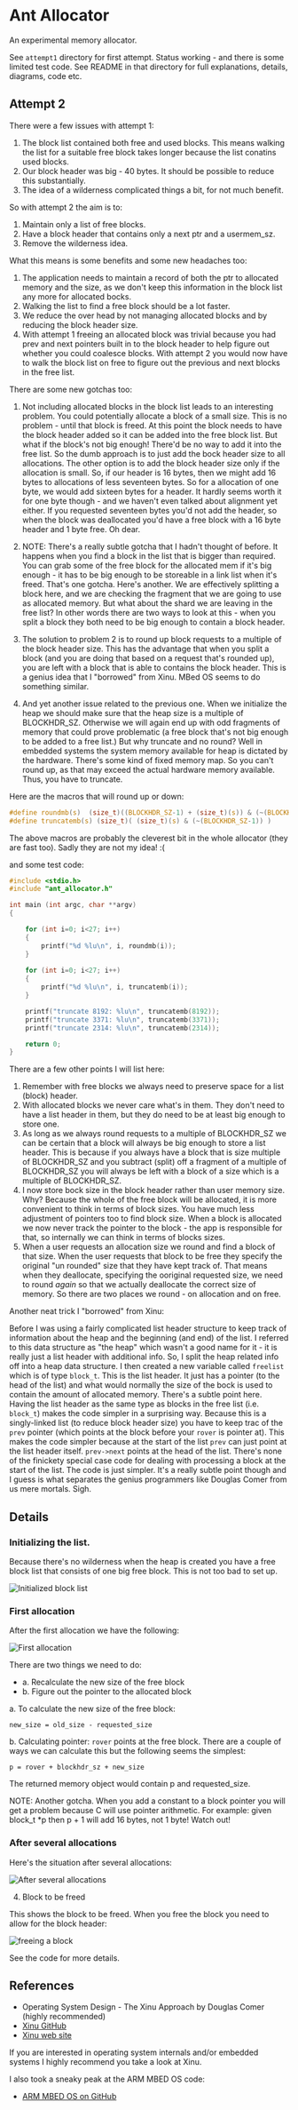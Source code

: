# Ant Allocator

An experimental memory allocator.

See `attempt1` directory for first attempt. Status working - and there
is some limited test code. See README in that directory for full
explanations, details, diagrams, code etc.

## Attempt 2

There were a few issues with attempt 1:

1. The block list contained both free and used blocks. This means walking the list
   for a suitable free block takes longer because the list conatins used blocks.
2. Our block header was big - 40 bytes. It should be possible to reduce this substantially. 
3. The idea of a wilderness complicated things a bit, for not much benefit.

So with attempt 2 the aim is to:

1. Maintain only a list of free blocks.
2. Have a block header that contains only a next ptr and a usermem_sz.
3. Remove the wilderness idea.

What this means is some benefits and some new headaches too:

1. The application needs to maintain a record of both the ptr to
   allocated memory and the size, as we don't keep this information in
   the block list any more for allocated bocks.
2. Walking the list to find a free block should be a lot faster.
3. We reduce the over head by not managing allocated blocks and by
   reducing the block header size.
4. With attempt 1 freeing an allocated block was trivial because you
   had prev and next pointers built in to the block header to help
   figure out whether you could coalesce blocks. With attempt 2 you
   would now have to walk the block list on free to figure out the
   previous and next blocks in the free list.
   
There are some new gotchas too:

1. Not including allocated blocks in the block list leads to an
   interesting problem. You could potentially allocate a block of a
   small size. This is no problem - until that block is freed. At this
   point the block needs to have the block header added so it can be
   added into the free block list. But what if the block's not big
   enough! There'd be no way to add it into the free list. So the dumb
   approach is to just add the bock header size to all
   allocations. The other option is to add the block header size only
   if the allocation is small. So, if our header is 16 bytes, then we
   might add 16 bytes to allocations of less seventeen bytes. So for a
   allocation of one byte, we would add sixteen bytes for a header. It
   hardly seems worth it for one byte though - and we haven't even
   talked about alignment yet either. If you requested seventeen bytes
   you'd not add the header, so when the block was deallocated you'd
   have a free block with a 16 byte header and 1 byte free. Oh dear.
  
2. NOTE: There's a really subtle gotcha that I hadn't thought of
   before. It happens when you find a block in the list that is bigger
   than required. You can grab some of the free block for the
   allocated mem if it's big enough - it has to be big enough to be
   storeable in a link list when it's freed. That's one gotcha. Here's
   another. We are effectively splitting a block here, and we are
   checking the fragment that we are going to use as allocated
   memory. But what about the shard we are leaving in the free list?
   In other words there are two ways to look at this - when you split
   a block they both need to be big enough to contain a block header.
   
3. The solution to problem 2 is to round up block requests to a
   multiple of the block header size. This has the advantage that when
   you split a block (and you are doing that based on a request that's
   rounded up), you are left with a block that is able to contains the
   block header. This is a genius idea that I "borrowed" from
   Xinu. MBed OS seems to do something similar.

4. And yet another issue related to the previous one. When we
   initialize the heap we should make sure that the heap size is a
   multiple of BLOCKHDR_SZ. Otherwise we will again end up with odd
   fragments of memory that could prove problematic (a free block
   that's not big enough to be added to a free list.) But why truncate
   and no round? Well in embedded systems the system memory available
   for heap is dictated by the hardware. There's some kind of fixed
   memory map. So you can't round up, as that may exceed the actual
   hardware memory available. Thus, you have to truncate.
   

Here are the macros that will round up or down:

``` C
#define roundmb(s)  (size_t)((BLOCKHDR_SZ-1) + (size_t)(s)) & (~(BLOCKHDR_SZ-1)) 
#define truncatemb(s) (size_t)( (size_t)(s) & (~(BLOCKHDR_SZ-1)) )
```

The above macros are probably the cleverest bit in the whole allocator
(they are fast too). Sadly they are not my idea! :(

and some test code:

``` C
#include <stdio.h>
#include "ant_allocator.h"

int main (int argc, char **argv)
{

    for (int i=0; i<27; i++)
    {
        printf("%d %lu\n", i, roundmb(i));
    }
    
    for (int i=0; i<27; i++)
    {
        printf("%d %lu\n", i, truncatemb(i));
    }

    printf("truncate 8192: %lu\n", truncatemb(8192));
    printf("truncate 3371: %lu\n", truncatemb(3371));
    printf("truncate 2314: %lu\n", truncatemb(2314));

    return 0;
}

```

There are a few other points I will list here:

1. Remember with free blocks we always need to preserve space for a
   list (block) header.
2. With allocated blocks we never care what's in them. They don't need
   to have a list header in them, but they do need to be at least big
   enough to store one.
3. As long as we always round requests to a multiple of BLOCKHDR_SZ we
   can be certain that a block will always be big enough to store a
   list header. This is because if you always have a block that is
   size multiple of BLOCKHDR_SZ and you subtract (split) off a
   fragment of a multiple of BLOCKHDR_SZ you will always be left with
   a block of a size which is a multiple of BLOCKHDR_SZ.
4. I now store bock size in the block header rather than user memory
   size. Why? Because the whole of the free block will be allocated,
   it is more convenient to think in terms of block sizes. You have
   much less adjustment of pointers too to find block size. When a
   block is allocated we now never track the pointer to the block -
   the app is responsible for that, so internally we can think in
   terms of blocks sizes.
5. When a user requests an allocation size we round and find a block
   of that size. When the user requests that block to be free they
   specify the original "un rounded" size that they have kept track
   of. That means when they deallocate, specifying the ooriginal
   requested size, we need to round *again* so that we actually
   deallocate the correct size of memory. So there are two places we
   round - on allocation and on free.
   
Another neat trick I "borrowed" from Xinu:

Before I was using a fairly complicated list header structure to keep
track of information about the heap and the beginning (and end) of the
list. I referred to this data structure as "the heap" which wasn't a
good name for it - it is really just a list header with additional
info. So, I split the heap related info off into a heap data
structure. I then created a new variable called `freelist` which is of
type `block_t`. This is the list header. It just has a pointer (to the
head of the list) and what would normally the size of the bock is used
to contain the amount of allocated memory. There's a subtle point
here. Having the list header as the same type as blocks in the free
list (i.e. `block_t`) makes the code simpler in a surprising
way. Because this is a singly-linked list (to reduce block header
size) you have to keep trac of the `prev` pointer (which points at the
block before your `rover` is pointer at). This makes the code simpler
because at the start of the list `prev` can just point at the list
header itself. `prev->next` points at the head of the list. There's
none of the finickety special case code for dealing with processing a
block at the start of the list. The code is just simpler. It's a
really subtle point though and I guess is what separates the genius
programmers like Douglas Comer from us mere mortals. Sigh.

## Details

### Initializing the list. 

Because there's no wilderness when the heap is created you have a free
block list that consists of one big free block. This is not too bad to
set up.

![Initialized block list](./images/initialized_list.png)

### First allocation

After the first allocation we have the following:

![First allocation](./images/first_allocation.png)

There are two things we need to do:

* a. Recalculate the new size of the free block
* b. Figure out the pointer to the allocated block

a. To calculate the new size of the free block:

    new_size = old_size - requested_size

b. Calculating pointer: `rover` points at the free block. There are a
couple of ways we can calculate this but the following seems the
simplest:

    p = rover + blockhdr_sz + new_size
    
The returned memory object would contain p and requested_size. 

NOTE: Another gotcha. When you add a constant to a block pointer you
will get a problem because C will use pointer arithmetic. For example:
given block_t *p then p + 1 will add 16 bytes, not 1 byte! Watch out!

### After several allocations

Here's the situation after several allocations:

![After several  allocations](./images/several_allocations.png)

4. Block to be freed

This shows the block to be freed. When you free the block you need to
allow for the block header:

![freeing a block](./images/freeing_a_block.png)

See the code for more details.


## References

* Operating System Design - The Xinu Approach by Douglas Comer (highly recommended)
* [Xinu GitHub](https://github.com/xinu-os/xinu)
* [Xinu web site](http://xinu-os.org/Main_Page)

If you are interested in operating system internals and/or embedded
systems I highly recommend you take a look at Xinu.

I also took a sneaky peak at the ARM MBED OS code:

* [ARM MBED OS on GitHub](https://github.com/ARMmbed/mbed-os)
